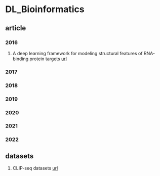 # DL_Bioinformatics
## article
### 2016
1. A deep learning framework for modeling structural features of RNA-binding protein targets [url](https://academic.oup.com/nar/article/44/4/e32/1851554)

### 2017

### 2018

### 2019

### 2020

### 2021

### 2022

## datasets
1. CLIP-seq datasets [url](http://www.bioinf.uni-freiburg.de/Software/GraphProt/)

